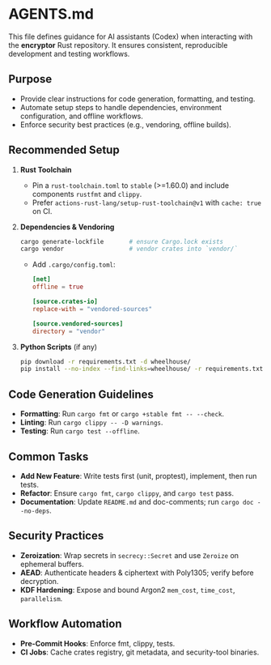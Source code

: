 # AGENTS.md

This file defines guidance for AI assistants (Codex) when interacting with the **encryptor** Rust repository. It ensures consistent, reproducible development and testing workflows.

## Purpose

* Provide clear instructions for code generation, formatting, and testing.
* Automate setup steps to handle dependencies, environment configuration, and offline workflows.
* Enforce security best practices (e.g., vendoring, offline builds).

## Recommended Setup

1. **Rust Toolchain**
   * Pin a `rust-toolchain.toml` to `stable` (>=1.60.0) and include components `rustfmt` and `clippy`.
   * Prefer `actions-rust-lang/setup-rust-toolchain@v1` with `cache: true` on CI.

2. **Dependencies & Vendoring**
   ```sh
   cargo generate-lockfile       # ensure Cargo.lock exists
   cargo vendor                  # vendor crates into `vendor/`
   ```
   * Add `.cargo/config.toml`:
     ```toml
     [net]
     offline = true

     [source.crates-io]
     replace-with = "vendored-sources"

     [source.vendored-sources]
     directory = "vendor"
     ```

3. **Python Scripts** (if any)
   ```sh
   pip download -r requirements.txt -d wheelhouse/
   pip install --no-index --find-links=wheelhouse/ -r requirements.txt
   ```

## Code Generation Guidelines

* **Formatting**: Run `cargo fmt` or `cargo +stable fmt -- --check`.
* **Linting**: Run `cargo clippy -- -D warnings`.
* **Testing**: Run `cargo test --offline`.

## Common Tasks

* **Add New Feature**: Write tests first (unit, proptest), implement, then run tests.
* **Refactor**: Ensure `cargo fmt`, `cargo clippy`, and `cargo test` pass.
* **Documentation**: Update `README.md` and doc-comments; run `cargo doc --no-deps`.

## Security Practices

* **Zeroization**: Wrap secrets in `secrecy::Secret` and use `Zeroize` on ephemeral buffers.
* **AEAD**: Authenticate headers & ciphertext with Poly1305; verify before decryption.
* **KDF Hardening**: Expose and bound Argon2 `mem_cost`, `time_cost`, `parallelism`.

## Workflow Automation

* **Pre-Commit Hooks**: Enforce fmt, clippy, tests.
* **CI Jobs**: Cache crates registry, git metadata, and security-tool binaries.
